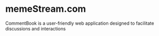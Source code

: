 # memeStream.com
CommentBook is a user-friendly web application designed to facilitate discussions and interactions
